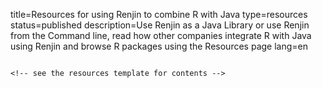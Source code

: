 title=Resources for using Renjin to combine R with Java
type=resources
status=published
description=Use Renjin as a Java Library or use Renjin from the Command line, read how other companies integrate R with Java using Renjin and browse R packages using the Resources page
lang=en
~~~~~~

<!-- see the resources template for contents -->

